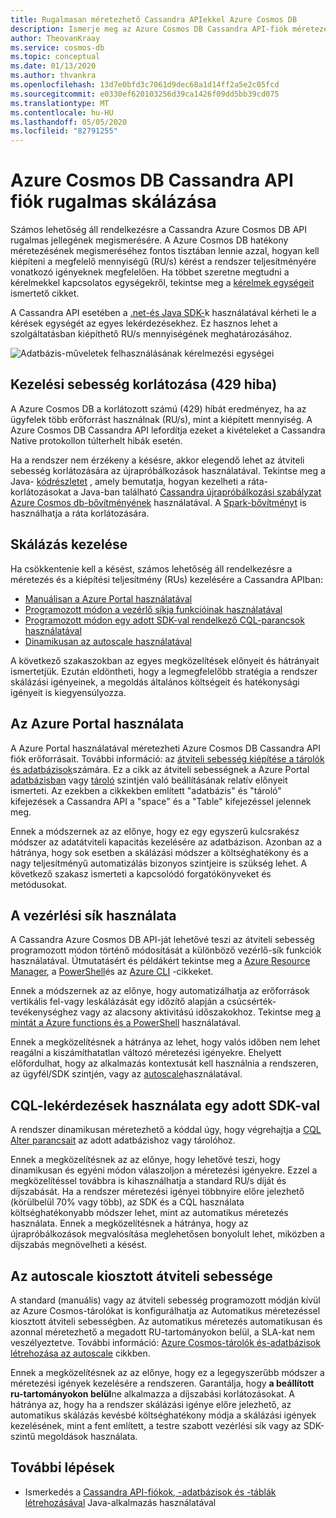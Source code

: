 ```yaml
---
title: Rugalmasan méretezhető Cassandra APIekkel Azure Cosmos DB
description: Ismerje meg az Azure Cosmos DB Cassandra API-fiók méretezésének lehetőségeit, valamint azok előnyeit/hátrányait
author: TheovanKraay
ms.service: cosmos-db
ms.topic: conceptual
ms.date: 01/13/2020
ms.author: thvankra
ms.openlocfilehash: 13d7e0bfd3c7061d9dec68a1d14ff2a5e2c05fcd
ms.sourcegitcommit: e0330ef620103256d39ca1426f09dd5bb39cd075
ms.translationtype: MT
ms.contentlocale: hu-HU
ms.lasthandoff: 05/05/2020
ms.locfileid: "82791255"
---
```

# <a name="elastically-scale-an-azure-cosmos-db-cassandra-api-account"></a>Azure Cosmos DB Cassandra API fiók rugalmas skálázása

Számos lehetőség áll rendelkezésre a Cassandra Azure Cosmos DB API rugalmas jellegének megismerésére. A Azure Cosmos DB hatékony méretezésének megismeréséhez fontos tisztában lennie azzal, hogyan kell kiépíteni a megfelelő mennyiségű (RU/s) kérést a rendszer teljesítményére vonatkozó igényeknek megfelelően. Ha többet szeretne megtudni a kérelmekkel kapcsolatos egységekről, tekintse meg a [kérelmek egységeit](request-units.md) ismertető cikket. 

A Cassandra API esetében a [.net-és Java SDK-](https://docs.microsoft.com/azure/cosmos-db/find-request-unit-charge#cassandra-api)k használatával kérheti le a kérések egységét az egyes lekérdezésekhez. Ez hasznos lehet a szolgáltatásban kiépíthető RU/s mennyiségének meghatározásához.

![Adatbázis-műveletek felhasználásának kérelmezési egységei](./media/request-units/request-units.png)

## <a name="handling-rate-limiting-429-errors"></a>Kezelési sebesség korlátozása (429 hiba)

A Azure Cosmos DB a korlátozott számú (429) hibát eredményez, ha az ügyfelek több erőforrást használnak (RU/s), mint a kiépített mennyiség. A Azure Cosmos DB Cassandra API lefordítja ezeket a kivételeket a Cassandra Native protokollon túlterhelt hibák esetén. 

Ha a rendszer nem érzékeny a késésre, akkor elegendő lehet az átviteli sebesség korlátozására az újrapróbálkozások használatával. Tekintse meg a Java- [kódrészletet](https://github.com/Azure-Samples/azure-cosmos-cassandra-java-retry-sample) , amely bemutatja, hogyan kezelheti a ráta-korlátozásokat a Java-ban található [Cassandra újrapróbálkozási szabályzat](https://docs.datastax.com/en/developer/java-driver/4.4/manual/core/retries/) [Azure Cosmos db-bővítményének](https://github.com/Azure/azure-cosmos-cassandra-extensions) használatával. A [Spark-bővítményt](https://mvnrepository.com/artifact/com.microsoft.azure.cosmosdb/azure-cosmos-cassandra-spark-helper) is használhatja a ráta korlátozására.

## <a name="manage-scaling"></a>Skálázás kezelése

Ha csökkentenie kell a késést, számos lehetőség áll rendelkezésre a méretezés és a kiépítési teljesítmény (RUs) kezelésére a Cassandra APIban:

* [Manuálisan a Azure Portal használatával](#use-azure-portal)
* [Programozott módon a vezérlő síkja funkcióinak használatával](#use-control-plane)
* [Programozott módon egy adott SDK-val rendelkező CQL-parancsok használatával](#use-cql-queries)
* [Dinamikusan az autoscale használatával](#use-autoscale)

A következő szakaszokban az egyes megközelítések előnyeit és hátrányait ismertetjük. Ezután eldöntheti, hogy a legmegfelelőbb stratégia a rendszer skálázási igényeinek, a megoldás általános költségeit és hatékonysági igényeit is kiegyensúlyozza.

## <a name="use-the-azure-portal"></a><a id="use-azure-portal"></a>Az Azure Portal használata

A Azure Portal használatával méretezheti Azure Cosmos DB Cassandra API fiók erőforrásait. További információ: az [átviteli sebesség kiépítése a tárolók és adatbázisok](set-throughput.md)számára. Ez a cikk az átviteli sebességnek a Azure Portal [adatbázisban](set-throughput.md#set-throughput-on-a-database) vagy [tároló](set-throughput.md#set-throughput-on-a-container) szintjén való beállításának relatív előnyeit ismerteti. Az ezekben a cikkekben említett "adatbázis" és "tároló" kifejezések a Cassandra API a "space" és a "Table" kifejezéssel jelennek meg.

Ennek a módszernek az az előnye, hogy ez egy egyszerű kulcsrakész módszer az adatátviteli kapacitás kezelésére az adatbázison. Azonban az a hátránya, hogy sok esetben a skálázási módszer a költséghatékony és a nagy teljesítményű automatizálás bizonyos szintjeire is szükség lehet. A következő szakasz ismerteti a kapcsolódó forgatókönyveket és metódusokat.

## <a name="use-the-control-plane"></a><a id="use-control-plane"></a>A vezérlési sík használata

A Cassandra Azure Cosmos DB API-ját lehetővé teszi az átviteli sebesség programozott módon történő módosítását a különböző vezérlő-sík funkciók használatával. Útmutatásért és példákért tekintse meg a [Azure Resource Manager](manage-cassandra-with-resource-manager.md), a [PowerShell](powershell-samples-cassandra.md)és az [Azure CLI](cli-samples-cassandra.md) -cikkeket.

Ennek a módszernek az az előnye, hogy automatizálhatja az erőforrások vertikális fel-vagy leskálázását egy időzítő alapján a csúcsérték-tevékenységhez vagy az alacsony aktivitású időszakokhoz. Tekintse meg [a mintát a Azure functions és a PowerShell](https://github.com/Azure-Samples/azure-cosmos-throughput-scheduler) használatával.

Ennek a megközelítésnek a hátránya az lehet, hogy valós időben nem lehet reagálni a kiszámíthatatlan változó méretezési igényekre. Ehelyett előfordulhat, hogy az alkalmazás kontextusát kell használnia a rendszeren, az ügyfél/SDK szintjén, vagy az [autoscale](provision-throughput-autoscale.md)használatával.

## <a name="use-cql-queries-with-a-specific-sdk"></a><a id="use-cql-queries"></a>CQL-lekérdezések használata egy adott SDK-val

A rendszer dinamikusan méretezhető a kóddal úgy, hogy végrehajtja a [CQL Alter parancsait](cassandra-support.md#keyspace-and-table-options) az adott adatbázishoz vagy tárolóhoz.

Ennek a megközelítésnek az az előnye, hogy lehetővé teszi, hogy dinamikusan és egyéni módon válaszoljon a méretezési igényekre. Ezzel a megközelítéssel továbbra is kihasználhatja a standard RU/s díját és díjszabását. Ha a rendszer méretezési igényei többnyire előre jelezhető (körülbelül 70% vagy több), az SDK és a CQL használata költséghatékonyabb módszer lehet, mint az automatikus méretezés használata. Ennek a megközelítésnek a hátránya, hogy az újrapróbálkozások megvalósítása meglehetősen bonyolult lehet, miközben a díjszabás megnövelheti a késést.

## <a name="use-autoscale-provisioned-throughput"></a><a id="use-autoscale"></a>Az autoscale kiosztott átviteli sebessége

A standard (manuális) vagy az átviteli sebesség programozott módján kívül az Azure Cosmos-tárolókat is konfigurálhatja az Automatikus méretezéssel kiosztott átviteli sebességben. Az automatikus méretezés automatikusan és azonnal méretezhető a megadott RU-tartományokon belül, a SLA-kat nem veszélyeztetve. További információ: [Azure Cosmos-tárolók és-adatbázisok létrehozása az autoscale](provision-throughput-autoscale.md) cikkben.

Ennek a megközelítésnek az az előnye, hogy ez a legegyszerűbb módszer a méretezési igények kezelésére a rendszeren. Garantálja, hogy **a beállított ru-tartományokon belül**ne alkalmazza a díjszabási korlátozásokat. A hátránya az, hogy ha a rendszer skálázási igénye előre jelezhető, az automatikus skálázás kevésbé költséghatékony módja a skálázási igények kezelésének, mint a fent említett, a testre szabott vezérlési sík vagy az SDK-szintű megoldások használata.

## <a name="next-steps"></a>További lépések

- Ismerkedés a [Cassandra API-fiókok, -adatbázisok és -táblák létrehozásával](create-cassandra-api-account-java.md) Java-alkalmazás használatával
